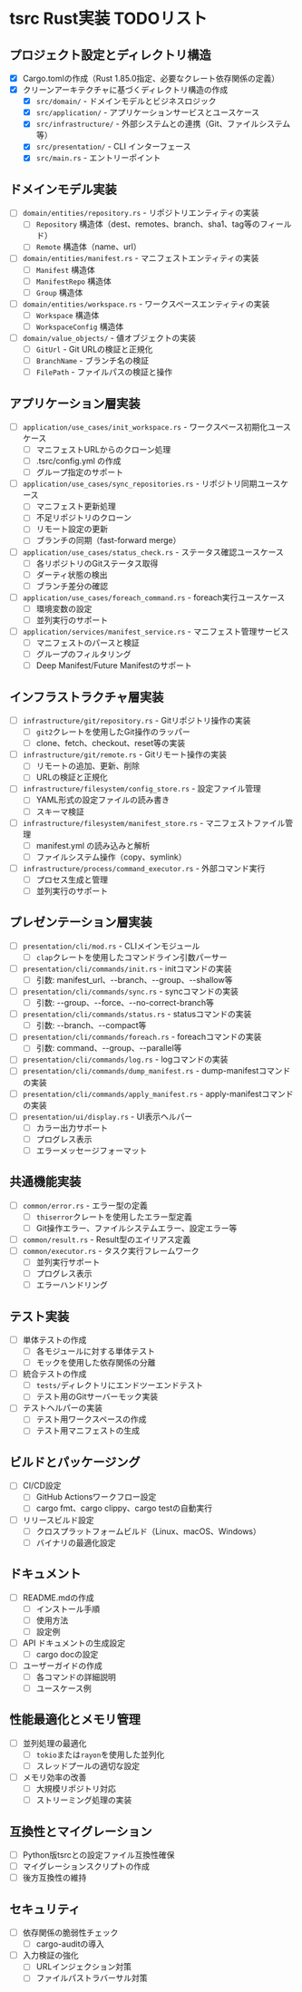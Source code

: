 # tsrc Rust実装 TODOリスト

## プロジェクト設定とディレクトリ構造

- [x] Cargo.tomlの作成（Rust 1.85.0指定、必要なクレート依存関係の定義）
- [x] クリーンアーキテクチャに基づくディレクトリ構造の作成
  - [x] `src/domain/` - ドメインモデルとビジネスロジック
  - [x] `src/application/` - アプリケーションサービスとユースケース
  - [x] `src/infrastructure/` - 外部システムとの連携（Git、ファイルシステム等）
  - [x] `src/presentation/` - CLI インターフェース
  - [x] `src/main.rs` - エントリーポイント

## ドメインモデル実装

- [ ] `domain/entities/repository.rs` - リポジトリエンティティの実装
  - [ ] `Repository` 構造体（dest、remotes、branch、sha1、tag等のフィールド）
  - [ ] `Remote` 構造体（name、url）
- [ ] `domain/entities/manifest.rs` - マニフェストエンティティの実装
  - [ ] `Manifest` 構造体
  - [ ] `ManifestRepo` 構造体
  - [ ] `Group` 構造体
- [ ] `domain/entities/workspace.rs` - ワークスペースエンティティの実装
  - [ ] `Workspace` 構造体
  - [ ] `WorkspaceConfig` 構造体
- [ ] `domain/value_objects/` - 値オブジェクトの実装
  - [ ] `GitUrl` - Git URLの検証と正規化
  - [ ] `BranchName` - ブランチ名の検証
  - [ ] `FilePath` - ファイルパスの検証と操作

## アプリケーション層実装

- [ ] `application/use_cases/init_workspace.rs` - ワークスペース初期化ユースケース
  - [ ] マニフェストURLからのクローン処理
  - [ ] .tsrc/config.yml の作成
  - [ ] グループ指定のサポート
- [ ] `application/use_cases/sync_repositories.rs` - リポジトリ同期ユースケース
  - [ ] マニフェスト更新処理
  - [ ] 不足リポジトリのクローン
  - [ ] リモート設定の更新
  - [ ] ブランチの同期（fast-forward merge）
- [ ] `application/use_cases/status_check.rs` - ステータス確認ユースケース
  - [ ] 各リポジトリのGitステータス取得
  - [ ] ダーティ状態の検出
  - [ ] ブランチ差分の確認
- [ ] `application/use_cases/foreach_command.rs` - foreach実行ユースケース
  - [ ] 環境変数の設定
  - [ ] 並列実行のサポート
- [ ] `application/services/manifest_service.rs` - マニフェスト管理サービス
  - [ ] マニフェストのパースと検証
  - [ ] グループのフィルタリング
  - [ ] Deep Manifest/Future Manifestのサポート

## インフラストラクチャ層実装

- [ ] `infrastructure/git/repository.rs` - Gitリポジトリ操作の実装
  - [ ] `git2`クレートを使用したGit操作のラッパー
  - [ ] clone、fetch、checkout、reset等の実装
- [ ] `infrastructure/git/remote.rs` - Gitリモート操作の実装
  - [ ] リモートの追加、更新、削除
  - [ ] URLの検証と正規化
- [ ] `infrastructure/filesystem/config_store.rs` - 設定ファイル管理
  - [ ] YAML形式の設定ファイルの読み書き
  - [ ] スキーマ検証
- [ ] `infrastructure/filesystem/manifest_store.rs` - マニフェストファイル管理
  - [ ] manifest.yml の読み込みと解析
  - [ ] ファイルシステム操作（copy、symlink）
- [ ] `infrastructure/process/command_executor.rs` - 外部コマンド実行
  - [ ] プロセス生成と管理
  - [ ] 並列実行のサポート

## プレゼンテーション層実装

- [ ] `presentation/cli/mod.rs` - CLIメインモジュール
  - [ ] `clap`クレートを使用したコマンドライン引数パーサー
- [ ] `presentation/cli/commands/init.rs` - initコマンドの実装
  - [ ] 引数: manifest_url、--branch、--group、--shallow等
- [ ] `presentation/cli/commands/sync.rs` - syncコマンドの実装
  - [ ] 引数: --group、--force、--no-correct-branch等
- [ ] `presentation/cli/commands/status.rs` - statusコマンドの実装
  - [ ] 引数: --branch、--compact等
- [ ] `presentation/cli/commands/foreach.rs` - foreachコマンドの実装
  - [ ] 引数: command、--group、--parallel等
- [ ] `presentation/cli/commands/log.rs` - logコマンドの実装
- [ ] `presentation/cli/commands/dump_manifest.rs` - dump-manifestコマンドの実装
- [ ] `presentation/cli/commands/apply_manifest.rs` - apply-manifestコマンドの実装
- [ ] `presentation/ui/display.rs` - UI表示ヘルパー
  - [ ] カラー出力サポート
  - [ ] プログレス表示
  - [ ] エラーメッセージフォーマット

## 共通機能実装

- [ ] `common/error.rs` - エラー型の定義
  - [ ] `thiserror`クレートを使用したエラー型定義
  - [ ] Git操作エラー、ファイルシステムエラー、設定エラー等
- [ ] `common/result.rs` - Result型のエイリアス定義
- [ ] `common/executor.rs` - タスク実行フレームワーク
  - [ ] 並列実行サポート
  - [ ] プログレス表示
  - [ ] エラーハンドリング

## テスト実装

- [ ] 単体テストの作成
  - [ ] 各モジュールに対する単体テスト
  - [ ] モックを使用した依存関係の分離
- [ ] 統合テストの作成
  - [ ] `tests/`ディレクトリにエンドツーエンドテスト
  - [ ] テスト用のGitサーバーモック実装
- [ ] テストヘルパーの実装
  - [ ] テスト用ワークスペースの作成
  - [ ] テスト用マニフェストの生成

## ビルドとパッケージング

- [ ] CI/CD設定
  - [ ] GitHub Actionsワークフロー設定
  - [ ] cargo fmt、cargo clippy、cargo testの自動実行
- [ ] リリースビルド設定
  - [ ] クロスプラットフォームビルド（Linux、macOS、Windows）
  - [ ] バイナリの最適化設定

## ドキュメント

- [ ] README.mdの作成
  - [ ] インストール手順
  - [ ] 使用方法
  - [ ] 設定例
- [ ] API ドキュメントの生成設定
  - [ ] cargo docの設定
- [ ] ユーザーガイドの作成
  - [ ] 各コマンドの詳細説明
  - [ ] ユースケース例

## 性能最適化とメモリ管理

- [ ] 並列処理の最適化
  - [ ] `tokio`または`rayon`を使用した並列化
  - [ ] スレッドプールの適切な設定
- [ ] メモリ効率の改善
  - [ ] 大規模リポジトリ対応
  - [ ] ストリーミング処理の実装

## 互換性とマイグレーション

- [ ] Python版tsrcとの設定ファイル互換性確保
- [ ] マイグレーションスクリプトの作成
- [ ] 後方互換性の維持

## セキュリティ

- [ ] 依存関係の脆弱性チェック
  - [ ] cargo-auditの導入
- [ ] 入力検証の強化
  - [ ] URLインジェクション対策
  - [ ] ファイルパストラバーサル対策